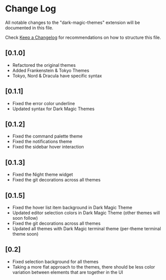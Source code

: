 # Change Log

All notable changes to the "dark-magic-themes" extension will be documented in this file.

Check [Keep a Changelog](http://keepachangelog.com/) for recommendations on how to structure this file.

 ## [0.1.0]
 - Refactored the original themes
 - Added Frankenstein & Tokyo Themes
  - Tokyo, Nord & Dracula have specific syntax
## [0.1.1]
- Fixed the error color underline
- Updated syntax for Dark Magic Themes
## [0.1.2]
- Fixed the command palette theme
- Fixed the notifications theme
- Fixed the sidebar hover interaction

## [0.1.3]
- Fixed the Night theme widget
- Fixed the git decorations across all themes


## [0.1.5]
- Fixed the hover list item background in Dark Magic Theme
- Updated editor selection colors in Dark Magic Theme (other themes will soon follow)
- Fixed the git decorations across all themes
- Updated all themes with Dark Magic terminal theme (per-theme terminal theme soon)


## [0.2]
- Fixed selection background for all themes
- Taking a more flat approach to the themes, there should be less color variation between elements that are together in the UI
